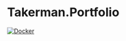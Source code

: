 # Takerman.Portfolio

[![Docker](https://github.com/TakermanLTD/Takerman.Portfolio/actions/workflows/docker-publish.yml/badge.svg)](https://github.com/TakermanLTD/Takerman.Portfolio/actions/workflows/docker-publish.yml)
